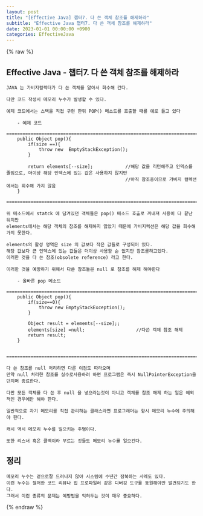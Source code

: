 ```yaml
---
layout: post
title: "[Effective Java] 챕터7. 다 쓴 객체 참조를 해제하라"
subtitle: "Effective Java 챕터7. 다 쓴 객체 참조를 해제하라"
date: 2023-01-01 00:00:00 +0900
categories: EffectiveJava
---
```

{% raw %}
## Effective Java - 챕터7. 다 쓴 객체 참조를 해제하라  
  
	JAVA 는 가비지컬렉터가 다 쓴 객체를 알아서 회수해 간다.  
  
	다만 코드 작성시 메모리 누수가 발생할 수 있다.  
  
	예제 코드에서는 스택을 직접 구현 한뒤 POP() 메소드를 호출할 때를 예로 들고 있다  
  
		- 예제 코드  
		=================================================================================================================  
		public Object pop(){  
			if(size ==){  
				throw new  EmptyStackException();  
			}  
  
			return elements[--size];			//해당 값을 리턴해주고 인덱스를 줄임으로, 더이상 해당 인덱스에 있는 값은 사용하지 않지만  
												//아직 참조중이므로 가비지 컬렉션에서는 회수해 가지 않음  
		}  
		=================================================================================================================  
  
	위 메소드에서 statck 에 담겨있던 객체들은 pop() 메소드 호출로 꺼내져 사용이 다 끝난 뒤지만  
	elements에서는 해당 객체의 참조를 해제하지 않았기 때문에 가비지렉션은 해당 값을 회수해 가지 못한다.  
  
	elements의 활성 영역은 size 의 값보다 작은 값들로 구성되어 있다.  
	해당 값보다 큰 인덱스에 있는 값들은 더이상 사용할 순 없지만 참조를하고있다.  
	이러한 것을 다 쓴 참조(obsolete reference) 라고 한다.  
  
	이러한 것을 예방하기 위해서 다쓴 참조들은 null 로 참조를 해제 해야한다  
  
		- 올바른 pop 메소드  
		=================================================================================================================  
		public Object pop(){  
			if(size==0){  
				throw new EmptyStackException();  
			}  
  
			Object result = elements[--size];;  
			elements[size] =null;					//다쓴 객체 참조 해제  
			return result;  
		}  
  
		=================================================================================================================  
  
	다 쓴 참조를 null 처리하면 다른 이점도 따라오며  
	만약 null 처리한 참조를 실수로사용하려 하면 프로그램은 즉시 NullPointerException을 던지며 종료한다.  
  
	다만 모든 객체를 다 쓴 후 null 을 넣으라는것이 아니고 객체를 참조 해제 하는 일은 예외적인 경우에만 해야 한다.  
  
	일반적으로 자기 메모리를 직접 관리하는 클래스라면 프로그래머는 항시 메모리 누수에 주의해야 한다.  
  
	캐시 역시 메모리 누수를 일으키는 주범이다.  
  
	또한 리스너 혹은 콜백이라 부르는 것들도 메모리 누수를 일으킨다.  
  
## 정리  
	메모리 누수는 겉으로잘 드러나지 않아 시스템에 수년간 잠복하는 사례도 있다.  
	이런 누수는 철저한 코드 리뷰나 힙 프로파일러 같은 디버깅 도구를 동원해야만 발견되기도 한다.  
	그래서 이런 종류의 문제는 예방법을 익혀두는 것이 매우 중요하다.  
  

{% endraw %}
